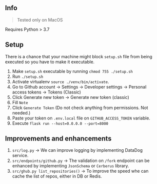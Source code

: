 ## Info

> Tested only on MacOS

Requires Python > 3.7

## Setup

There is a chance that your machine might block `setup.sh` file from being executed so you have to make it executable.

1. Make `setup.sh` executable by running `chmod 755 ./setup.sh`
2. Run `./setup.sh`
3. Activate virtualenv `source ./venv/bin/activate`.
4. Go to Github account -> Settings -> Developer settings -> Personal access tokens -> Tokens (Classic)
5. Click Generate new token -> Generate new token (classic)
6. Fill `Note`
7. Click `Generate Token` (Do not check anything from permissions. Not needed.)
8. Paste your token on `.env.local` file on `GITHUB_ACCESS_TOKEN` variable.
9. Execute `flask run --host=0.0.0.0 --port=8000`

## Improvements and enhancements

1. `src/log.py` -> We can improve logging by implementing DataDog service.
2. `src/endpoints/github.py` -> The validation on `/fork` endpoint can be enhanced by implementing `JsonSchema` or `Cerberus` library.
3. `src/ghub.py list_repositories()` -> To improve the speed whe can cache the list of repos, either in DB or Redis.